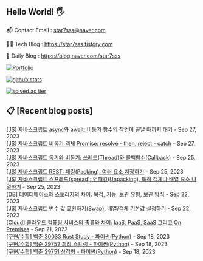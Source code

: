 ## Hello World! 🖐

📬 Contact Email : star7sss@naver.com

👨‍💻 Tech Blog : https://star7sss.tistory.com

🤪 Daily Blog : https://blog.naver.com/star7sss

[![Portfolio](https://img.shields.io/badge/Portfolio-%23000000.svg?style=for-the-badge&logo=firefox&logoColor=#FF7139)](https://fern-way-13f.notion.site/Jang-Thang-3b7b327981a2456c8ee5952eadb848b9)

[![github stats](https://github-readme-stats.vercel.app/api?username=jangThang&show_icons=true&hide_border=False)](https://star7sss.tistory.com)

[![solved.ac tier](http://mazassumnida.wtf/api/v2/generate_badge?boj=star7sss)](https://solved.ac/star7sss)

## 📋 [Recent blog posts]
[[JS] 자바스크립트 async와 await: 비동기 함수의 작업이 끝날 때까지 대기](https://star7sss.tistory.com/983) - Sep 27, 2023<br>
[[JS] 자바스크립트 비동기 객체 Promise: resolve - then, reject - catch](https://star7sss.tistory.com/982) - Sep 27, 2023<br>
[[JS] 자바스크립트 동기와 비동기: 쓰레드(Thread)와 콜백함수(Callback)](https://star7sss.tistory.com/981) - Sep 25, 2023<br>
[[JS] 자바스크립트 REST: 패킹(Packing), 여러 요소 저장하기](https://star7sss.tistory.com/980) - Sep 25, 2023<br>
[[JS] 자바스크립트 스프레드(spread): 언패킹(Unpacking), 특정 객체나 배열 요소 나열하기](https://star7sss.tistory.com/979) - Sep 25, 2023<br>
[[DB] 데이터베이스와 스토리지의 차이: 목적, 기능, 보관 유형, 보관 방식](https://star7sss.tistory.com/978) - Sep 22, 2023<br>
[[JS] 자바스크립트 변수 값 교환하기(Swap), 배열/객체 기본값 설정하기](https://star7sss.tistory.com/977) - Sep 22, 2023<br>
[[Cloud] 클라우드 컴퓨팅 서비스의 종류와 차이: IaaS, PaaS, SaaS 그리고 On Premises](https://star7sss.tistory.com/976) - Sep 21, 2023<br>
[[구현/수학] 백준 30033 Rust Study - 파이썬(Python)](https://star7sss.tistory.com/975) - Sep 18, 2023<br>
[[구현/수학] 백준 29752 최장 스트릭 - 파이썬(Python)](https://star7sss.tistory.com/974) - Sep 18, 2023<br>
[[구현/수학] 백준 29751 삼각형 - 파이썬(Python)](https://star7sss.tistory.com/973) - Sep 18, 2023<br>
